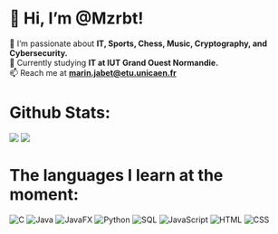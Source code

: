 # 👋 Hi, I’m @Mzrbt!  

👀 I’m passionate about **IT, Sports, Chess, Music, Cryptography, and Cybersecurity.**  
🌱 Currently studying **IT at IUT Grand Ouest Normandie.**  
📫 Reach me at **marin.jabet@etu.unicaen.fr** 

# Github Stats:
![](https://github-readme-stats.vercel.app/api?username=Mzrbt&show_icons=true&theme=radical&hide_border=false&include_all_commits=true&count_private=true)
![](https://github-readme-stats.vercel.app/api/top-langs/?username=Mzrbt&theme=radical&hide_border=false&include_all_commits=true&count_private=true&layout=compact)

# The languages ​​I learn at the moment:
![C](https://img.shields.io/badge/Langage-C-black)
![Java](https://img.shields.io/badge/Langage-Java-blueviolet)
![JavaFX](https://img.shields.io/badge/Langage-JavaFX-red)
![Python](https://img.shields.io/badge/Langage-Python-orange)
![SQL](https://img.shields.io/badge/Langage-SQL-yellow)
![JavaScript](https://img.shields.io/badge/Langage-JavaScript-gold)
![HTML](https://img.shields.io/badge/Langage-HTML-blue)
![CSS](https://img.shields.io/badge/Langage-CSS-green)

